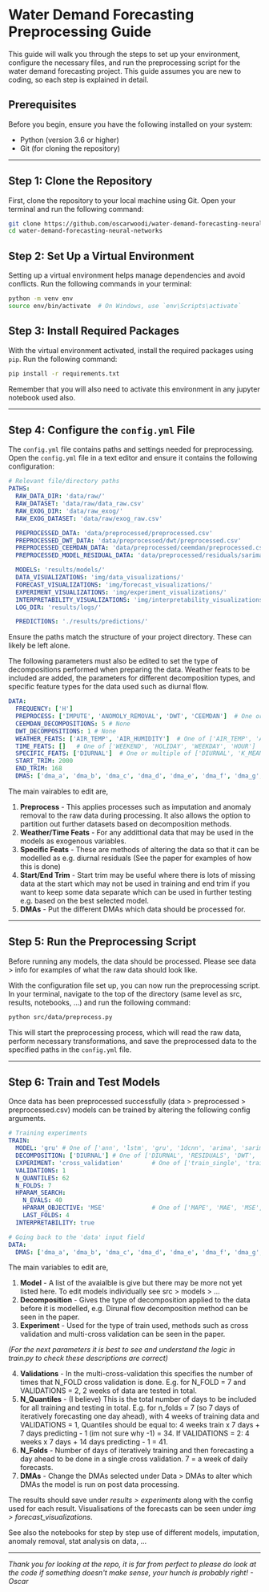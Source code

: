 # Water Demand Forecasting Preprocessing Guide

This guide will walk you through the steps to set up your environment, configure the necessary files, and run the preprocessing script for the water demand forecasting project. This guide assumes you are new to coding, so each step is explained in detail.

## Prerequisites

Before you begin, ensure you have the following installed on your system:
- Python (version 3.6 or higher)
- Git (for cloning the repository)

___
## Step 1: Clone the Repository

First, clone the repository to your local machine using Git. Open your terminal and run the following command:

```sh
git clone https://github.com/oscarwoodi/water-demand-forecasting-neural-networks.git
cd water-demand-forecasting-neural-networks
```

## Step 2: Set Up a Virtual Environment

Setting up a virtual environment helps manage dependencies and avoid conflicts. Run the following commands in your terminal:

```sh
python -m venv env
source env/bin/activate  # On Windows, use `env\Scripts\activate`
```

## Step 3: Install Required Packages

With the virtual environment activated, install the required packages using `pip`. Run the following command:

```sh
pip install -r requirements.txt
```

Remember that you will also need to activate this environment in any jupyter notebook used also.
___
## Step 4: Configure the `config.yml` File

The `config.yml` file contains paths and settings needed for preprocessing. Open the `config.yml` file in a text editor and ensure it contains the following configuration:

```yaml
# Relevant file/directory paths
PATHS:
  RAW_DATA_DIR: 'data/raw/'
  RAW_DATASET: 'data/raw/data_raw.csv'
  RAW_EXOG_DIR: 'data/raw_exog/'
  RAW_EXOG_DATASET: 'data/raw/exog_raw.csv'

  PREPROCESSED_DATA: 'data/preprocessed/preprocessed.csv'
  PREPROCESSED_DWT_DATA: 'data/preprocessed/dwt/preprocessed.csv'
  PREPROCESSED_CEEMDAN_DATA: 'data/preprocessed/ceemdan/preprocessed.csv'
  PREPROCESSED_MODEL_RESIDUAL_DATA: 'data/preprocessed/residuals/sarima/sarima_16wk.csv'

  MODELS: 'results/models/'
  DATA_VISUALIZATIONS: 'img/data_visualizations/'
  FORECAST_VISUALIZATIONS: 'img/forecast_visualizations/'
  EXPERIMENT_VISUALIZATIONS: 'img/experiment_visualizations/'
  INTERPRETABILITY_VISUALIZATIONS: 'img/interpretability_visualizations/'
  LOG_DIR: 'results/logs/'

  PREDICTIONS: './results/predictions/'
```

Ensure the paths match the structure of your project directory. These can likely be left alone. 

The following parameters must also be edited to set the type of decompositions performed when preparing the data. Weather feats to be included are added, the parameters for different decomposition types, and specific feature types for the data used such as diurnal flow. 

```yaml
DATA:
  FREQUENCY: ['H']
  PREPROCESS: ['IMPUTE', 'ANOMOLY_REMOVAL', 'DWT', 'CEEMDAN']  # One or multiple of ['IMPUTE', 'CEEMDAN', 'DWT', 'ANOMOLY_REMOVAL']
  CEEMDAN_DECOMPOSITIONS: 5 # None
  DWT_DECOMPOSITIONS: 1 # None
  WEATHER_FEATS: ['AIR_TEMP', 'AIR_HUMIDITY']  # One of ['AIR_TEMP', 'AIR_HUMIDITY', WIND_SPEED', RAIN_DEPTH']
  TIME_FEATS: []   # One of ['WEEKEND', 'HOLIDAY', 'WEEKDAY', 'HOUR']
  SPECIFIC_FEATS: ['DIURNAL']  # One or multiple of ['DIURNAL', 'K_MEANS', 'RESIDUALS']
  START_TRIM: 2000
  END_TRIM: 168
  DMAS: ['dma_a', 'dma_b', 'dma_c', 'dma_d', 'dma_e', 'dma_f', 'dma_g', 'dma_h', 'dma_i', 'dma_j']
```

The main vairables to edit are,
1. **Preprocess** - This applies processes such as imputation and anomaly removal to the raw data during processing. It also allows the option to partition out further datasets based on decomposition methods.
2. **Weather/Time Feats** - For any addittional data that may be used in the models as exogenous variables.
3. **Specific Feats** - These are methods of altering the data so that it can be modelled as e.g. diurnal residuals (See the paper for examples of how this is done)
4. **Start/End Trim** - Start trim may be useful where there is lots of missing data at the start which may not be used in training and end trim if you want to keep some data separate which can be used in further testing e.g. based on the best selected model. 
5. **DMAs** - Put the different DMAs which data should be processed for. 
___
## Step 5: Run the Preprocessing Script

Before running any models, the data should be processed. Please see data > info for examples of what the raw data should look like. 

With the configuration file set up, you can now run the preprocessing script. In your terminal, navigate to the top of the directory (same level as src, results, notebooks, ...) and run the following command:

```sh
python src/data/preprocess.py
```

This will start the preprocessing process, which will read the raw data, perform necessary transformations, and save the preprocessed data to the specified paths in the `config.yml` file.
___
## Step 6: Train and Test Models

Once data has been preprocessed successfully (data > preprocessed > preprocessed.csv) models can be trained by altering the following config arguments. 

```yaml
# Training experiments
TRAIN:
  MODEL: 'gru' # One of ['ann', 'lstm', 'gru', '1dcnn', 'arima', 'sarimax', 'random_forest', 'linear_regression']
  DECOMPOSITION: ['DIURNAL'] # One of ['DIURNAL', 'RESIDUALS', 'DWT', 'CEEMDAN']
  EXPERIMENT: 'cross_validation'        # One of ['train_single', 'train_all', 'hparam_search', 'cross_validation', 'multi_cross_validation']
  VALIDATIONS: 1
  N_QUANTILES: 62
  N_FOLDS: 7
  HPARAM_SEARCH:
    N_EVALS: 40
    HPARAM_OBJECTIVE: 'MSE'             # One of ['MAPE', 'MAE', 'MSE', 'RMSE']
    LAST_FOLDS: 4
  INTERPRETABILITY: true

# Going back to the 'data' input field
DATA: 
  DMAS: ['dma_a', 'dma_b', 'dma_c', 'dma_d', 'dma_e', 'dma_f', 'dma_g', 'dma_h', 'dma_i', 'dma_j']
```

The main variables to edit are,
1. **Model** - A list of the avaialble is give but there may be more not yet listed here. To edit models individually see src > models > ...
2. **Decomposition** - Gives the type of decomposition applied to the data before it is modelled, e.g. Dirunal flow decomposition method can be seen in the paper.
3. **Experiment** - Used for the type of train used, methods such as cross validation and multi-cross validation can be seen in the paper. 

*(For the next parameters it is best to see and understand the logic in train.py to check these descriptions are correct)*

4. **Validations** - In the multi-cross-validation this specifies the number of times that N_FOLD cross validation is done. E.g. for N_FOLD = 7 and VALIDATIONS = 2, 2 weeks of data are tested in total. 
5. **N_Quantiles** - (I believe) This is the total number of days to be included for all training and testing in total. E.g. for n_folds = 7 (so 7 days of iteratively forecasting one day ahead), with 4 weeks of training data and VALIDATIONS = 1, Quantiles should be equal to: 4 weeks train x 7 days + 7 days predicting - 1 (im not sure why -1) = 34. If VALIDATIONS = 2: 4 weeks x 7 days + 14 days predicting - 1 = 41.
6. **N_Folds** - Number of days of iteratively training and then forecasting a day ahead to be done in a single cross validation. 7 = a week of daily forecasts. 
7. **DMAs** - Change the DMAs selected under Data > DMAs to alter which DMAs the model is run on post data processing. 

The results should save under *results > experiments* along with the config used for each result. Visualisations of the forecasts can be seen under *img > forecast_visualizations*. 

See also the notebooks for step by step use of different models, imputation, anomaly removal, stat analysis on data, ...

___

*Thank you for looking at the repo, it is far from perfect to please do look at the code if something doesn't make sense, your hunch is probably right! - Oscar*